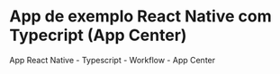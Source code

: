 # App de exemplo React Native com Typecript (App Center)

App React Native - Typescript - Workflow - App Center

